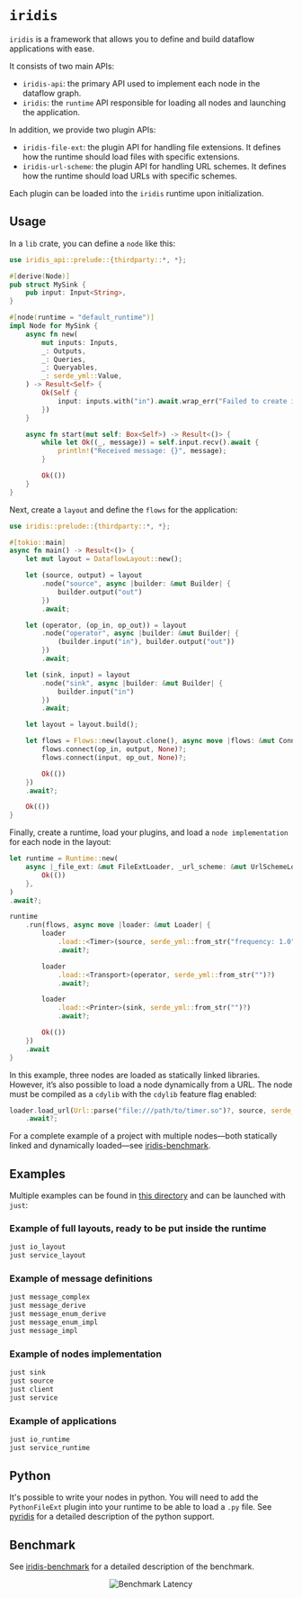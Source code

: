 # `iridis`

`iridis` is a framework that allows you to define and build dataflow applications with ease.

It consists of two main APIs:

* `iridis-api`: the primary API used to implement each node in the dataflow graph.
* `iridis`: the `runtime` API responsible for loading all nodes and launching the application.

In addition, we provide two plugin APIs:

* `iridis-file-ext`: the plugin API for handling file extensions. It defines how the runtime should load files with specific extensions.
* `iridis-url-scheme`: the plugin API for handling URL schemes. It defines how the runtime should load URLs with specific schemes.

Each plugin can be loaded into the `iridis` runtime upon initialization.

## Usage

In a `lib` crate, you can define a `node` like this:

```rust
use iridis_api::prelude::{thirdparty::*, *};

#[derive(Node)]
pub struct MySink {
    pub input: Input<String>,
}

#[node(runtime = "default_runtime")]
impl Node for MySink {
    async fn new(
        mut inputs: Inputs,
        _: Outputs,
        _: Queries,
        _: Queryables,
        _: serde_yml::Value,
    ) -> Result<Self> {
        Ok(Self {
            input: inputs.with("in").await.wrap_err("Failed to create input")?,
        })
    }

    async fn start(mut self: Box<Self>) -> Result<()> {
        while let Ok((_, message)) = self.input.recv().await {
            println!("Received message: {}", message);
        }

        Ok(())
    }
}
```

Next, create a `layout` and define the `flows` for the application:

```rust
use iridis::prelude::{thirdparty::*, *};

#[tokio::main]
async fn main() -> Result<()> {
    let mut layout = DataflowLayout::new();

    let (source, output) = layout
        .node("source", async |builder: &mut Builder| {
            builder.output("out")
        })
        .await;

    let (operator, (op_in, op_out)) = layout
        .node("operator", async |builder: &mut Builder| {
            (builder.input("in"), builder.output("out"))
        })
        .await;

    let (sink, input) = layout
        .node("sink", async |builder: &mut Builder| {
            builder.input("in")
        })
        .await;

    let layout = layout.build();

    let flows = Flows::new(layout.clone(), async move |flows: &mut Connector| {
        flows.connect(op_in, output, None)?;
        flows.connect(input, op_out, None)?;

        Ok(())
    })
    .await?;

    Ok(())
}
```

Finally, create a runtime, load your plugins, and load a `node implementation` for each node in the layout:

```rust
let runtime = Runtime::new(
    async |_file_ext: &mut FileExtLoader, _url_scheme: &mut UrlSchemeLoader| {
        Ok(())
    },
)
.await?;

runtime
    .run(flows, async move |loader: &mut Loader| {
        loader
            .load::<Timer>(source, serde_yml::from_str("frequency: 1.0")?)
            .await?;

        loader
            .load::<Transport>(operator, serde_yml::from_str("")?)
            .await?;

        loader
            .load::<Printer>(sink, serde_yml::from_str("")?)
            .await?;

        Ok(())
    })
    .await
}
```

In this example, three nodes are loaded as statically linked libraries. However, it’s also possible to load a node dynamically from a URL. The node must be compiled as a `cdylib` with the `cdylib` feature flag enabled:

```rust
loader.load_url(Url::parse("file:///path/to/timer.so")?, source, serde_yml::from_str("frequency: 1.0")?)
    .await?;
```

For a complete example of a project with multiple nodes—both statically linked and dynamically loaded—see [iridis-benchmark](https://github.com/iridis-rs/iridis-benchmark).

## Examples

Multiple examples can be found in [this directory](crates/iridis-examples) and can be launched with `just`:

### Example of full layouts, ready to be put inside the runtime

```bash
just io_layout
just service_layout
```

### Example of message definitions

```bash
just message_complex
just message_derive
just message_enum_derive
just message_enum_impl
just message_impl
```

### Example of nodes implementation

```bash
just sink
just source
just client
just service
```

### Example of applications

```bash
just io_runtime
just service_runtime
```

## Python

It's possible to write your nodes in python. You will need to add the `PythonFileExt` plugin into your runtime to be able to load a `.py` file. See
[pyridis](https://github.com/iridis-rs/pyridis) for a detailed description of the python support.

## Benchmark

See [iridis-benchmark](https://github.com/iridis-rs/iridis-benchmark) for a detailed description of the benchmark.

<div align="center">
  <img src="https://raw.githubusercontent.com/iridis-rs/iridis-benchmark/main/bench/benchmark_latency.svg" alt="Benchmark Latency">
</div>
